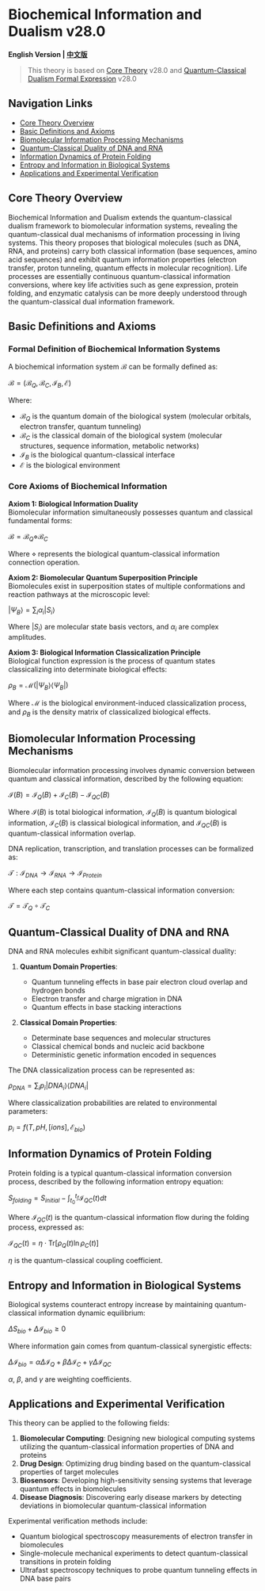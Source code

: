 # Biochemical Information and Dualism v28.0

**English Version | [中文版](formal_theory_biochemical_information.md)**

> This theory is based on [Core Theory](../core_en.md) v28.0 and [Quantum-Classical Dualism Formal Expression](../formal_theory_core_en.md) v28.0

## Navigation Links
- [Core Theory Overview](#core-theory-overview)
- [Basic Definitions and Axioms](#basic-definitions-and-axioms)
- [Biomolecular Information Processing Mechanisms](#biomolecular-information-processing-mechanisms)
- [Quantum-Classical Duality of DNA and RNA](#quantum-classical-duality-of-dna-and-rna)
- [Information Dynamics of Protein Folding](#information-dynamics-of-protein-folding)
- [Entropy and Information in Biological Systems](#entropy-and-information-in-biological-systems)
- [Applications and Experimental Verification](#applications-and-experimental-verification)

## Core Theory Overview

Biochemical Information and Dualism extends the quantum-classical dualism framework to biomolecular information systems, revealing the quantum-classical dual mechanisms of information processing in living systems. This theory proposes that biological molecules (such as DNA, RNA, and proteins) carry both classical information (base sequences, amino acid sequences) and exhibit quantum information properties (electron transfer, proton tunneling, quantum effects in molecular recognition). Life processes are essentially continuous quantum-classical information conversions, where key life activities such as gene expression, protein folding, and enzymatic catalysis can be more deeply understood through the quantum-classical dual information framework.

## Basic Definitions and Axioms

### Formal Definition of Biochemical Information Systems

A biochemical information system $`\mathcal{B}`$ can be formally defined as:

$`\mathcal{B} = (\mathcal{B}_Q, \mathcal{B}_C, \mathcal{I}_B, \mathcal{E})`$

Where:
- $`\mathcal{B}_Q`$ is the quantum domain of the biological system (molecular orbitals, electron transfer, quantum tunneling)
- $`\mathcal{B}_C`$ is the classical domain of the biological system (molecular structures, sequence information, metabolic networks)
- $`\mathcal{I}_B`$ is the biological quantum-classical interface
- $`\mathcal{E}`$ is the biological environment

### Core Axioms of Biochemical Information

**Axiom 1: Biological Information Duality**  
Biomolecular information simultaneously possesses quantum and classical fundamental forms:

$`\mathcal{B} = \mathcal{B}_Q \diamond \mathcal{B}_C`$

Where $`\diamond`$ represents the biological quantum-classical information connection operation.

**Axiom 2: Biomolecular Quantum Superposition Principle**  
Biomolecules exist in superposition states of multiple conformations and reaction pathways at the microscopic level:

$`|\Psi_B\rangle = \sum_i \alpha_i |S_i\rangle`$

Where $`|S_i\rangle`$ are molecular state basis vectors, and $`\alpha_i`$ are complex amplitudes.

**Axiom 3: Biological Information Classicalization Principle**  
Biological function expression is the process of quantum states classicalizing into determinate biological effects:

$`\rho_B = \mathcal{M}(|\Psi_B\rangle\langle\Psi_B|)`$

Where $`\mathcal{M}`$ is the biological environment-induced classicalization process, and $`\rho_B`$ is the density matrix of classicalized biological effects.

## Biomolecular Information Processing Mechanisms

Biomolecular information processing involves dynamic conversion between quantum and classical information, described by the following equation:

$`\mathcal{I}(B) = \mathcal{I}_Q(B) + \mathcal{I}_C(B) - \mathcal{I}_{QC}(B)`$

Where $`\mathcal{I}(B)`$ is total biological information, $`\mathcal{I}_Q(B)`$ is quantum biological information, $`\mathcal{I}_C(B)`$ is classical biological information, and $`\mathcal{I}_{QC}(B)`$ is quantum-classical information overlap.

DNA replication, transcription, and translation processes can be formalized as:

$`\mathcal{T}: \mathcal{I}_{DNA} \rightarrow \mathcal{I}_{RNA} \rightarrow \mathcal{I}_{Protein}`$

Where each step contains quantum-classical information conversion:

$`\mathcal{T} = \mathcal{T}_Q \circ \mathcal{T}_C`$

## Quantum-Classical Duality of DNA and RNA

DNA and RNA molecules exhibit significant quantum-classical duality:

1. **Quantum Domain Properties**:
   - Quantum tunneling effects in base pair electron cloud overlap and hydrogen bonds
   - Electron transfer and charge migration in DNA
   - Quantum effects in base stacking interactions

2. **Classical Domain Properties**:
   - Determinate base sequences and molecular structures
   - Classical chemical bonds and nucleic acid backbone
   - Deterministic genetic information encoded in sequences

The DNA classicalization process can be represented as:

$`\rho_{DNA} = \sum_i p_i |DNA_i\rangle\langle DNA_i|`$

Where classicalization probabilities are related to environmental parameters:

$`p_i = f(T, pH, [ions], \mathcal{E}_{bio})`$

## Information Dynamics of Protein Folding

Protein folding is a typical quantum-classical information conversion process, described by the following information entropy equation:

$`S_{folding} = S_{initial} - \int_{t_0}^{t_f} \mathcal{I}_{QC}(t) dt`$

Where $`\mathcal{I}_{QC}(t)`$ is the quantum-classical information flow during the folding process, expressed as:

$`\mathcal{I}_{QC}(t) = \eta \cdot \text{Tr}[\rho_Q(t) \ln \rho_C(t)]`$

$`\eta`$ is the quantum-classical coupling coefficient.

## Entropy and Information in Biological Systems

Biological systems counteract entropy increase by maintaining quantum-classical information dynamic equilibrium:

$`\Delta S_{bio} + \Delta \mathcal{I}_{bio} \geq 0`$

Where information gain comes from quantum-classical synergistic effects:

$`\Delta \mathcal{I}_{bio} = \alpha \Delta \mathcal{I}_Q + \beta \Delta \mathcal{I}_C + \gamma \Delta \mathcal{I}_{QC}`$

$`\alpha`$, $`\beta`$, and $`\gamma`$ are weighting coefficients.

## Applications and Experimental Verification

This theory can be applied to the following fields:

1. **Biomolecular Computing**: Designing new biological computing systems utilizing the quantum-classical information properties of DNA and proteins
2. **Drug Design**: Optimizing drug binding based on the quantum-classical properties of target molecules
3. **Biosensors**: Developing high-sensitivity sensing systems that leverage quantum effects in biomolecules
4. **Disease Diagnosis**: Discovering early disease markers by detecting deviations in biomolecular quantum-classical information

Experimental verification methods include:
- Quantum biological spectroscopy measurements of electron transfer in biomolecules
- Single-molecule mechanical experiments to detect quantum-classical transitions in protein folding
- Ultrafast spectroscopy techniques to probe quantum tunneling effects in DNA base pairs 